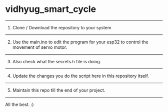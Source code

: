 # vidhyug_smart_cycle
-------------------------------------------------------------------------------------------

1. Clone / Download the repository to your system

-------------------------------------------------------------------------------------------

2. Use the main.ino to edit the program for your esp32 to control the movement of servo motor.

-------------------------------------------------------------------------------------------

3. Also check what the secrets.h file is doing.

-------------------------------------------------------------------------------------------

4. Update the changes you do the script here in this repository itself.

-------------------------------------------------------------------------------------------

5. Maintain this repo till the end of your project.

-------------------------------------------------------------------------------------------
All the best.
:)
